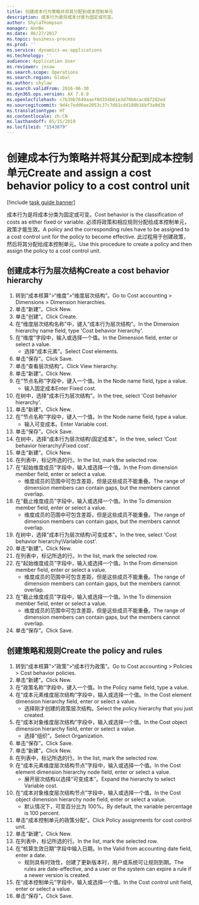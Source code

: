 ```yaml
---
title: 创建成本行为策略并将其分配到成本控制单元
description: 成本行为是将成本分类为固定或可变。
author: ShylaThompson
manager: AnnBe
ms.date: 06/27/2017
ms.topic: business-process
ms.prod: ''
ms.service: dynamics-ax-applications
ms.technology: ''
audience: Application User
ms.reviewer: josaw
ms.search.scope: Operations
ms.search.region: Global
ms.author: shylaw
ms.search.validFrom: 2016-06-30
ms.dyn365.ops.version: AX 7.0.0
ms.openlocfilehash: c7b39b7649aaef0d354b61e3d70b6cac887282ed
ms.sourcegitcommit: 9d4c7edd0ae2053c37c7d81cdd180b16bf3a9d3b
ms.translationtype: HT
ms.contentlocale: zh-CN
ms.lasthandoff: 05/15/2019
ms.locfileid: "1543879"
---
```

# <a name="create-and-assign-a-cost-behavior-policy-to-a-cost-control-unit"></a><span data-ttu-id="ad352-103">创建成本行为策略并将其分配到成本控制单元</span><span class="sxs-lookup"><span data-stu-id="ad352-103">Create and assign a cost behavior policy to a cost control unit</span></span>

[!include [task guide banner](../../includes/task-guide-banner.md)]

<span data-ttu-id="ad352-104">成本行为是将成本分类为固定或可变。</span><span class="sxs-lookup"><span data-stu-id="ad352-104">Cost behavior is the classification of costs as either fixed or variable.</span></span> <span data-ttu-id="ad352-105">必须将政策和相应规则分配给成本控制单元，政策才能生效。</span><span class="sxs-lookup"><span data-stu-id="ad352-105">A policy and the corresponding rules have to be assigned to a cost control unit for the policy to become effective.</span></span> <span data-ttu-id="ad352-106">此过程用于创建政策，然后将其分配给成本控制单元。</span><span class="sxs-lookup"><span data-stu-id="ad352-106">Use this procedure to create a policy and then assign the policy to a cost control unit.</span></span>


## <a name="create-a-cost-behavior-hierarchy"></a><span data-ttu-id="ad352-107">创建成本行为层次结构</span><span class="sxs-lookup"><span data-stu-id="ad352-107">Create a cost behavior hierarchy</span></span>
1. <span data-ttu-id="ad352-108">转到“成本核算”>“维度”>“维度层次结构”。</span><span class="sxs-lookup"><span data-stu-id="ad352-108">Go to Cost accounting > Dimensions > Dimension hierarchies.</span></span>
2. <span data-ttu-id="ad352-109">单击“新建”。</span><span class="sxs-lookup"><span data-stu-id="ad352-109">Click New.</span></span>
3. <span data-ttu-id="ad352-110">单击“创建”。</span><span class="sxs-lookup"><span data-stu-id="ad352-110">Click Create.</span></span>
4. <span data-ttu-id="ad352-111">在“维度层次结构名称”中，键入“成本行为层次结构”。</span><span class="sxs-lookup"><span data-stu-id="ad352-111">In the Dimension hierarchy name field, type 'Cost behavior hierarchy'.</span></span>
5. <span data-ttu-id="ad352-112">在“维度”字段中，输入或选择一个值。</span><span class="sxs-lookup"><span data-stu-id="ad352-112">In the Dimension field, enter or select a value.</span></span>
    * <span data-ttu-id="ad352-113">选择“成本元素”。</span><span class="sxs-lookup"><span data-stu-id="ad352-113">Select Cost elements.</span></span>  
6. <span data-ttu-id="ad352-114">单击“保存”。</span><span class="sxs-lookup"><span data-stu-id="ad352-114">Click Save.</span></span>
7. <span data-ttu-id="ad352-115">单击“查看层次结构”。</span><span class="sxs-lookup"><span data-stu-id="ad352-115">Click View hierarchy.</span></span>
8. <span data-ttu-id="ad352-116">单击“新建”。</span><span class="sxs-lookup"><span data-stu-id="ad352-116">Click New.</span></span>
9. <span data-ttu-id="ad352-117">在“节点名称”字段中，键入一个值。</span><span class="sxs-lookup"><span data-stu-id="ad352-117">In the Node name field, type a value.</span></span>
    * <span data-ttu-id="ad352-118">输入固定成本</span><span class="sxs-lookup"><span data-stu-id="ad352-118">Enter Fixed cost.</span></span>  
10. <span data-ttu-id="ad352-119">在树中，选择“成本行为层次结构”。</span><span class="sxs-lookup"><span data-stu-id="ad352-119">In the tree, select 'Cost behavior hierarchy'.</span></span>
11. <span data-ttu-id="ad352-120">单击“新建”。</span><span class="sxs-lookup"><span data-stu-id="ad352-120">Click New.</span></span>
12. <span data-ttu-id="ad352-121">在“节点名称”字段中，键入一个值。</span><span class="sxs-lookup"><span data-stu-id="ad352-121">In the Node name field, type a value.</span></span>
    * <span data-ttu-id="ad352-122">输入可变成本。</span><span class="sxs-lookup"><span data-stu-id="ad352-122">Enter Variable cost.</span></span>  
13. <span data-ttu-id="ad352-123">单击“保存”。</span><span class="sxs-lookup"><span data-stu-id="ad352-123">Click Save.</span></span>
14. <span data-ttu-id="ad352-124">在树中，选择“成本行为层次结构\固定成本”。</span><span class="sxs-lookup"><span data-stu-id="ad352-124">In the tree, select 'Cost behavior hierarchy\Fixed cost'.</span></span>
15. <span data-ttu-id="ad352-125">单击“新建”。</span><span class="sxs-lookup"><span data-stu-id="ad352-125">Click New.</span></span>
16. <span data-ttu-id="ad352-126">在列表中，标记所选的行。</span><span class="sxs-lookup"><span data-stu-id="ad352-126">In the list, mark the selected row.</span></span>
17. <span data-ttu-id="ad352-127">在“起始维度成员”字段中，输入或选择一个值。</span><span class="sxs-lookup"><span data-stu-id="ad352-127">In the From dimension member field, enter or select a value.</span></span>
    * <span data-ttu-id="ad352-128">维度成员的范围中可包含差距，但是这些成员不能重叠。</span><span class="sxs-lookup"><span data-stu-id="ad352-128">The range of dimension members can contain gaps, but the members cannot overlap.</span></span>  
18. <span data-ttu-id="ad352-129">在“截止维度成员”字段中，输入或选择一个值。</span><span class="sxs-lookup"><span data-stu-id="ad352-129">In the To dimension member field, enter or select a value.</span></span>
    * <span data-ttu-id="ad352-130">维度成员的范围中可包含差距，但是这些成员不能重叠。</span><span class="sxs-lookup"><span data-stu-id="ad352-130">The range of dimension members can contain gaps, but the members cannot overlap.</span></span>  
19. <span data-ttu-id="ad352-131">在树中，选择“成本行为层次结构\可变成本”。</span><span class="sxs-lookup"><span data-stu-id="ad352-131">In the tree, select 'Cost behavior hierarchy\Variable cost'.</span></span>
20. <span data-ttu-id="ad352-132">单击“新建”。</span><span class="sxs-lookup"><span data-stu-id="ad352-132">Click New.</span></span>
21. <span data-ttu-id="ad352-133">在列表中，标记所选的行。</span><span class="sxs-lookup"><span data-stu-id="ad352-133">In the list, mark the selected row.</span></span>
22. <span data-ttu-id="ad352-134">在“起始维度成员”字段中，输入或选择一个值。</span><span class="sxs-lookup"><span data-stu-id="ad352-134">In the From dimension member field, enter or select a value.</span></span>
    * <span data-ttu-id="ad352-135">维度成员的范围中可包含差距，但是这些成员不能重叠。</span><span class="sxs-lookup"><span data-stu-id="ad352-135">The range of dimension members can contain gaps, but the members cannot overlap.</span></span>  
23. <span data-ttu-id="ad352-136">在“截止维度成员”字段中，输入或选择一个值。</span><span class="sxs-lookup"><span data-stu-id="ad352-136">In the To dimension member field, enter or select a value.</span></span>
    * <span data-ttu-id="ad352-137">维度成员的范围中可包含差距，但是这些成员不能重叠。</span><span class="sxs-lookup"><span data-stu-id="ad352-137">The range of dimension members can contain gaps, but the members cannot overlap.</span></span>  
24. <span data-ttu-id="ad352-138">单击“保存”。</span><span class="sxs-lookup"><span data-stu-id="ad352-138">Click Save.</span></span>

## <a name="create-the-policy-and-rules"></a><span data-ttu-id="ad352-139">创建策略和规则</span><span class="sxs-lookup"><span data-stu-id="ad352-139">Create the policy and rules</span></span>
1. <span data-ttu-id="ad352-140">转到“成本核算”>“政策”>“成本行为政策”。</span><span class="sxs-lookup"><span data-stu-id="ad352-140">Go to Cost accounting > Policies > Cost behavior policies.</span></span>
2. <span data-ttu-id="ad352-141">单击“新建”。</span><span class="sxs-lookup"><span data-stu-id="ad352-141">Click New.</span></span>
3. <span data-ttu-id="ad352-142">在“政策名称”字段中，键入一个值。</span><span class="sxs-lookup"><span data-stu-id="ad352-142">In the Policy name field, type a value.</span></span>
4. <span data-ttu-id="ad352-143">在“成本元素维度层次结构”字段中，输入或选择一个值。</span><span class="sxs-lookup"><span data-stu-id="ad352-143">In the Cost element dimension hierarchy field, enter or select a value.</span></span>
    * <span data-ttu-id="ad352-144">选择刚才创建的政策层次结构。</span><span class="sxs-lookup"><span data-stu-id="ad352-144">Select the policy hierarchy that you just created.</span></span>  
5. <span data-ttu-id="ad352-145">在“成本对象维度层次结构”字段中，输入或选择一个值。</span><span class="sxs-lookup"><span data-stu-id="ad352-145">In the Cost object dimension hierarchy field, enter or select a value.</span></span>
    * <span data-ttu-id="ad352-146">选择“组织”。</span><span class="sxs-lookup"><span data-stu-id="ad352-146">Select Organization.</span></span>  
6. <span data-ttu-id="ad352-147">单击“保存”。</span><span class="sxs-lookup"><span data-stu-id="ad352-147">Click Save.</span></span>
7. <span data-ttu-id="ad352-148">单击“新建”。</span><span class="sxs-lookup"><span data-stu-id="ad352-148">Click New.</span></span>
8. <span data-ttu-id="ad352-149">在列表中，标记所选的行。</span><span class="sxs-lookup"><span data-stu-id="ad352-149">In the list, mark the selected row.</span></span>
9. <span data-ttu-id="ad352-150">在“成本元素维度层次结构节点”字段中，输入或选择一个值。</span><span class="sxs-lookup"><span data-stu-id="ad352-150">In the Cost element dimension hierarchy node field, enter or select a value.</span></span>
    * <span data-ttu-id="ad352-151">展开层次结构以选择“可变成本”。</span><span class="sxs-lookup"><span data-stu-id="ad352-151">Expand the hierarchy to select Variable cost.</span></span>  
10. <span data-ttu-id="ad352-152">在“成本对象维度层次结构节点”字段中，输入或选择一个值。</span><span class="sxs-lookup"><span data-stu-id="ad352-152">In the Cost object dimension hierarchy node field, enter or select a value.</span></span>
    * <span data-ttu-id="ad352-153">默认情况下，可变百分比为 100%。</span><span class="sxs-lookup"><span data-stu-id="ad352-153">By default, the variable percentage is 100 percent.</span></span>  
11. <span data-ttu-id="ad352-154">单击“成本控制单元的政策分配”。</span><span class="sxs-lookup"><span data-stu-id="ad352-154">Click Policy assignments for cost control unit.</span></span>
12. <span data-ttu-id="ad352-155">单击“新建”。</span><span class="sxs-lookup"><span data-stu-id="ad352-155">Click New.</span></span>
13. <span data-ttu-id="ad352-156">在列表中，标记所选的行。</span><span class="sxs-lookup"><span data-stu-id="ad352-156">In the list, mark the selected row.</span></span>
14. <span data-ttu-id="ad352-157">在“核算生效日期”字段中输入日期。</span><span class="sxs-lookup"><span data-stu-id="ad352-157">In the Valid from accounting date field, enter a date.</span></span>
    * <span data-ttu-id="ad352-158">规则具有时效性，创建了更新版本时，用户或系统可让规则到期。</span><span class="sxs-lookup"><span data-stu-id="ad352-158">The rules are date-effective, and a user or the system can expire a rule if a newer version is created.</span></span>  
15. <span data-ttu-id="ad352-159">在“成本控制单元”字段中，输入或选择一个值。</span><span class="sxs-lookup"><span data-stu-id="ad352-159">In the Cost control unit field, enter or select a value.</span></span>
16. <span data-ttu-id="ad352-160">单击“保存”。</span><span class="sxs-lookup"><span data-stu-id="ad352-160">Click Save.</span></span>

